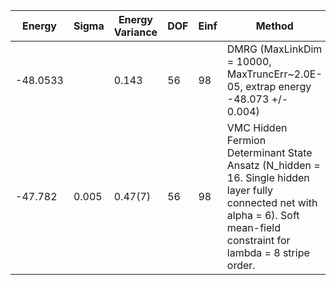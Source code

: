 | Energy   | Sigma | Energy Variance | DOF | Einf | Method                                                       | Data Repository                  |
|----------|-------|-----------------|-----|------|--------------------------------------------------------------|----------------------------------|
| -48.0533 |       | 0.143           | 56  | 98   | DMRG (MaxLinkDim = 10000, MaxTruncErr~2.0E-05, extrap energy -48.073 +/- 0.004) |                                  |
| -47.782  | 0.005 | 0.47(7)         | 56  | 98   | VMC Hidden Fermion Determinant State Ansatz (N_hidden = 16. Single hidden layer fully connected net with alpha = 6). Soft mean-field constraint for lambda = 8 stripe order. | https://arxiv.org/abs/2111.10420 |
